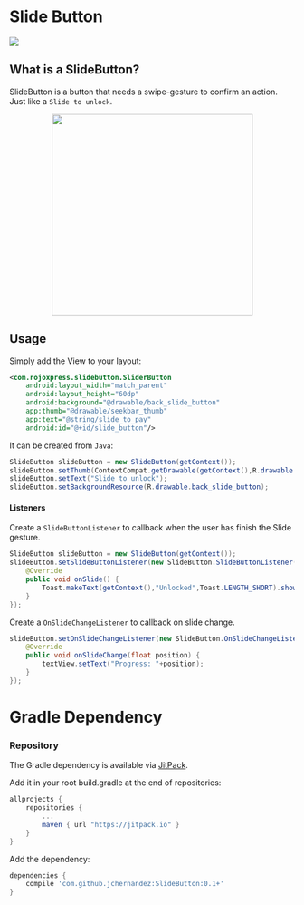 # Slide Button

[![](https://jitpack.io/v/jchernandez/SlideButton.svg)](https://jitpack.io/#jchernandez/SlideButton)

## What is a SlideButton?

SlideButton is a button that needs a swipe-gesture to confirm an action. Just like a `Slide to unlock`.

<div align="center">
  <img height="355" src="raw/screen.png"/>
</div>

## Usage
Simply add the View to your layout:
```xml
<com.rojoxpress.slidebutton.SliderButton
    android:layout_width="match_parent"
    android:layout_height="60dp"
    android:background="@drawable/back_slide_button"
    app:thumb="@drawable/seekbar_thumb"
    app:text="@string/slide_to_pay"
    android:id="@+id/slide_button"/>
```

It can be created from `Java`:
```java
SlideButton slideButton = new SlideButton(getContext());
slideButton.setThumb(ContextCompat.getDrawable(getContext(),R.drawable.slider_thumb));
slideButton.setText("Slide to unlock");
slideButton.setBackgroundResource(R.drawable.back_slide_button);
```

#### Listeners

Create a `SlideButtonListener` to callback when the user has finish the Slide gesture.

```java
SlideButton slideButton = new SlideButton(getContext());
slideButton.setSlideButtonListener(new SlideButton.SlideButtonListener() {
    @Override
    public void onSlide() {
        Toast.makeText(getContext(),"Unlocked",Toast.LENGTH_SHORT).show();
    }
});
```

Create a `OnSlideChangeListener` to callback on slide change.

```java
slideButton.setOnSlideChangeListener(new SlideButton.OnSlideChangeListener() {
    @Override
    public void onSlideChange(float position) {
        textView.setText("Progress: "+position);
    }
});
```

# Gradle Dependency

### Repository
The Gradle dependency is available via [JitPack](https://jitpack.io/#jchernandez/SlideButton).

Add it in your root build.gradle at the end of repositories:
```gradle
allprojects {
	repositories {
		...
		maven { url "https://jitpack.io" }
	}
}
```

 Add the dependency:
```gradle
dependencies {
    compile 'com.github.jchernandez:SlideButton:0.1+'
}
```
